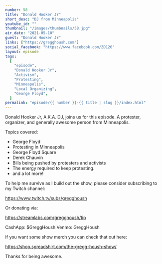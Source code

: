 ```yaml
---
number: 58
title: "Donald Hooker Jr"
short_desc: "DJ from Minneapolis"
youtube_id: ""
thumbnail: "/images/thumbnails/58.jpg"
air_date: "2021-05-10"
guest: "Donald Hooker Jr"
links: ["https://gregghoush.com"]
social_facebook: "https://www.facebook.com/ZD126"
layout: episode
tags:
  [
    "episode",
    "Donald Hooker Jr",
    "Activism",
    "Protesting",
    "Minneapolis",
    "Local Organizing",
    "George Floyd",
  ]
permalink: "episode/{{ number }}-{{ title | slug }}/index.html"
---
```


Donald Hooker Jr, A.K.A. DJ, joins us for this episode. A protester, organizer, and generally awesome person from Minneapolis.

Topics covered:

- George Floyd
- Protesting in Minneapolis
- George Floyd Square
- Derek Chauvin
- Bills being pushed by protesters and activists
- The energy required to keep protesting.
- and a lot more!

To help me survive as I build out the show, please consider subscribing to my Twitch channel:

https://www.twitch.tv/subs/gregghoush​​

Or donating via:

https://streamlabs.com/gregghoush/tip​​

CashApp: $GreggHoush
Venmo: GreggHoush

If you want some show merch you can check that out here:

https://shop.spreadshirt.com/the-gregg-housh-show/

Thanks for being awesome.
